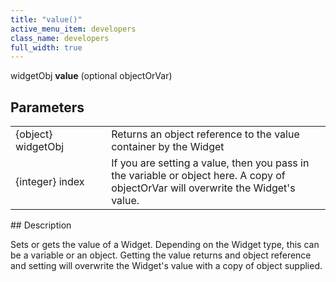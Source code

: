 ```yaml
---
title: "value()"
active_menu_item: developers
class_name: developers
full_width: true
---
```



widgetObj **value** (optional objectOrVar)

## Parameters

<table>
<tr>
<td width="169">
{object} widgetObj

</td>
<td width="17">
</td>
<td width="694">
Returns an object reference to the value container by the Widget

</td>
</tr>
<tr>
<td width="169">
{integer} index

</td>
<td width="17">
</td>
<td width="694">
If you are setting a value, then you pass in the variable or object here. A copy of objectOrVar will overwrite the Widget's value.

</td>
</tr>
</table>
## Description

Sets or gets the value of a Widget. Depending on the Widget type, this can be a variable or an object. Getting the value returns and object reference and setting will overwrite the Widget's value with a copy of object supplied.

